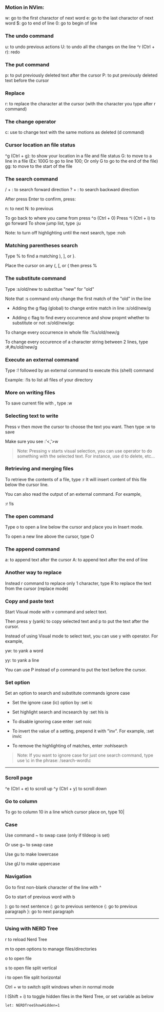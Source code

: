 ### Motion in NVim:

  w: go to the first charactor of next word
  e: go to the last charactor of next word
  $: go to end of line
  0: go to begin of line

### The undo command

  u: to undo previous actions
  U: to undo all the changes on the line
  ^r (Ctrl + r): redo

### The put command

  p: to put previously deleted text after the cursor
  P: to put previously deleted text before the cursor

### Replace

  r: to replace the character at the cursor (with the character you type after r command)

### The change operator

  c: use to change text with the same motions as deleted (d command)

### Cursor location an file status

  ^g (Ctrl + g): to show your location in a file and file status
  G: to move to a line in a file (Ex: 100G to go to line 100; Or only G to go to the end of the file)
  gg: to move to the start of the file

### The search command

  / + <word to search>: to search forward direction
  ? + <word to search>: to search backward direction

  After press Enter to confirm, press:

  n: to next
  N: to previous

To go back to where you came from press ^o (Ctrl + 0)
Press ^i (Ctrl + i) to go forward
To show jump list, type :ju

Note: to turn off highlighting until the next search, type :noh

### Matching parentheses search

Type % to find a matching ), ], or }.

Place the cursor on any (, [, or { then press %

### The substitute command

Type :s/old/new to substitue "new" for "old"

Note that :s command only change the first match of the "old" in the line

  - Adding the g flag (global) to change entire match in line :s/old/new/g

  - Adding c flag to find every occurrence and show propmt whether to substitute or not :s/old/new/gc

To change every occurrence in whole file :%s/old/new/g

To change every occurence of a character string between 2 lines, type :#,#s/old/new/g

### Execute an external command

Type :! followed by an external command to execute this (shell) command

Example: :!ls to list all files of your directory

### More on writing files

To save current file with <file-name>, type :w <filename>

### Selecting text to write

Press v then move the cursor to choose the text you want. Then type :w <file-name> to save

Make sure you see :'<,'>w <file-name>

> Note: Pressing v starts visual selection, you can use operator to do something with the selected text. For instance, use d to delete, etc...

### Retrieving and merging files

To retrieve the contents of a file, type :r <file-name>
It will insert content of this file below the cursor line.

You can also read the output of an external command. For example,

  :r !ls

### The open command

Type o to open a line below the cursor and place you in Insert mode.

To open a new line above the cursor, type O

### The append command

  a: to append text after the cursor
  A: to append text after the end of line

### Another way to replace

Instead r command to replace only 1 character, type R to replace the text from the cursor (replace mode)

### Copy and paste text

Start Visual mode with v command and select text.

Then press y (yank) to copy selected text and p to put the text after the cursor.

Instead of using Visual mode to select text, you can use y with operator. For example,

  yw: to yank a word

  yy: to yank a line

You can use P instead of p command to put the text before the cursor.

### Set option

Set an option to search and substitute commands ignore case

  - Set the ignore case (ic) option by :set ic

  - Set highlight search and incsearch by :set hls is

  - To disable ignoring case enter :set noic

  - To invert the value of a setting, prepend it with "inv". For example, :set invic

  - To remove the highlighting of matches, enter :nohlsearch

> Note: If you want to ignore case for just one search command, type use \c
in the phrase: /search-word\c

---

### Scroll page

  ^e (Ctrl + e) to scroll up
  ^y (Ctrl + y) to scroll down

### Go to column

To go to column 10 in a line which cursor place on, type 10|

### Case

  Use command ~ to swap case (only if tildeop is set)

  Or use g~ to swap case

  Use gu to make lowercase

  Use gU to make uppercase

### Navigation

Go to first non-blank character of the line with ^

Go to start of previous word with b

  ): go to next sentence
  (: go to previous sentence
  {: go to previous paragraph
  }: go to next paragraph

---

### Using with NERD Tree

r to reload Nerd Tree

m to open options to manage files/directories

o to open file

s to open file split vertical

i to open file split horizontal

Ctrl + w to switch split windows when in normal mode

I (Shift + i) to toggle hidden files in the Nerd Tree, or set variable as below

```vim
let: NERDTreeShowHidden=1
```

